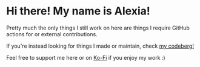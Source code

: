 # Hi there! My name is Alexia!

Pretty much the only things I still work on here are things I require GitHub actions for or external contributions.

If you're instead looking for things I made or maintain, check [my codeberg!](https://codeberg.org/cyrneko)

Feel free to support me here or on [Ko-Fi](https://ko-fi.com/cyrus42) if you enjoy my work :)
